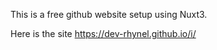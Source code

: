 This is a free github website setup using Nuxt3.


Here is the site https://dev-rhynel.github.io/i/
